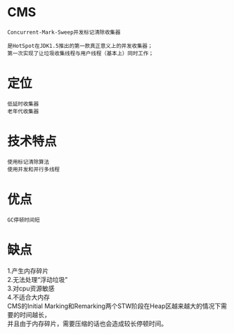 
# CMS

    Concurrent-Mark-Sweep并发标记清除收集器
    
    是HotSpot在JDK1.5推出的第一款真正意义上的并发收集器；
    第一次实现了让垃圾收集线程与用户线程（基本上）同时工作；

# 定位

    低延时收集器
    老年代收集器

# 技术特点

    使用标记清除算法
    使用并发和并行多线程
    

# 优点

    GC停顿时间短

# 缺点

1.产生内存碎片  
2.无法处理“浮动垃圾”  
3.对cpu资源敏感  
4.不适合大内存  
CMS的Initial Marking和Remarking两个STW阶段在Heap区越来越大的情况下需要的时间越长，  
并且由于内存碎片，需要压缩的话也会造成较长停顿时间。

      
    
